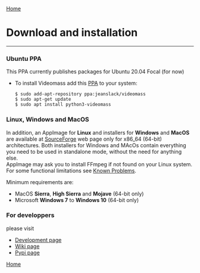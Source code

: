 [Home](index.md)

# Download and installation
--------------

### Ubuntu PPA
This PPA currently publishes packages for Ubuntu 20.04 Focal (for now)   

- To install Videomass add this [PPA](https://launchpad.net/~jeanslack/+archive/ubuntu/videomass) 
to your system:   

    `$ sudo add-apt-repository ppa:jeanslack/videomass`   
    `$ sudo apt-get update`   
    `$ sudo apt install python3-videomass`   

### Linux, Windows and MacOS
In addition, an AppImage for **Linux** and installers for **Windows** and **MacOS** are 
available at [SourceForge](https://sourceforge.net/projects/videomass2/files/) 
web page only for x86_64 (64-bit) architectures. 
Both installers for Windows and MAcOs contain everything you need to be used in 
standalone mode, without the need for anything else.   
AppImage may ask you to install FFmpeg if not found on your Linux system.   
For some functional limitations see [Known Problems](https://jeanslack.github.io/Videomass/known_problems.html).

Minimum requirements are:
- MacOS **Sierra**, **High Sierra** and **Mojave** (64-bit only)
- Microsoft **Windows 7** to **Windows 10** (64-bit only)

### For developpers
please visit
- [Development page](https://github.com/jeanslack/Videomass)   
- [Wiki page](https://github.com/jeanslack/Videomass/wiki)   
- [Pypi page](https://pypi.org/project/videomass/)

[Home](index.md)

